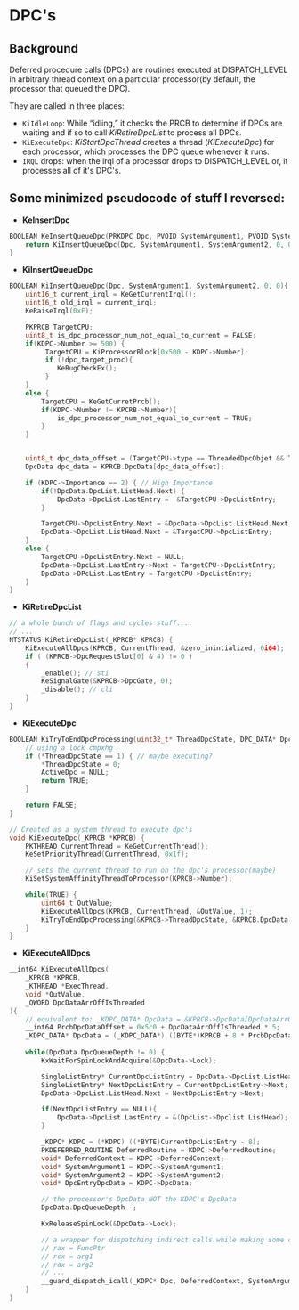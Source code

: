 # DPC's

## Background
Deferred procedure calls (DPCs) are routines executed at DISPATCH_LEVEL in arbitrary thread context on a particular processor(by default, the processor that queued the DPC).

They are called in three places:
* `KiIdleLoop`: While “idling,” it checks the PRCB to determine if DPCs are waiting and if so to call *KiRetireDpcList* to process all DPCs.
* `KiExecuteDpc`:  *KiStartDpcThread* creates a thread (*KiExecuteDpc*) for each processor, which processes the DPC queue whenever it runs.
* `IRQL` drops: when the irql of a processor drops to DISPATCH_LEVEL or, it processes all of it's DPC's.

## Some minimized pseudocode of stuff I reversed:

* **KeInsertDpc**
```c
BOOLEAN KeInsertQueueDpc(PRKDPC Dpc, PVOID SystemArgument1, PVOID SystemArgument2) {
	return KiInsertQueueDpc(Dpc, SystemArgument1, SystemArgument2, 0, 0);
}
```

* **KiInsertQueueDpc**
```c
BOOLEAN KiInsertQueueDpc(Dpc, SystemArgument1, SystemArgument2, 0, 0){
	uint16_t current_irql = KeGetCurrentIrql();
	uint16_t old_irql = current_irql;
	KeRaiseIrql(0xF);

	PKPRCB TargetCPU;
	uint8_t is_dpc_processor_num_not_equal_to_current = FALSE;
	if(KDPC->Number >= 500) {
		 TargetCPU = KiProcessorBlock[0x500 - KDPC->Number];
		 if (!dpc_target_proc){
		 	KeBugCheckEx();
		 }
	}
	else {
		TargetCPU = KeGetCurretPrcb();
		if(KDPC->Number != KPCRB->Number){
			is_dpc_processor_num_not_equal_to_current = TRUE;
		} 
	}


	uint8_t dpc_data_offset = (TargetCPU->type == ThreadedDpcObjet && TargetCPU.ThreadDpcEnable) ? 1 : 0;
	DpcData dpc_data = KPRCB.DpcData[dpc_data_offset];

	if (KDPC->Importance == 2) { // High Importance
		if(!DpcData.DpcList.ListHead.Next) {
			DpcData->DpcList.LastEntry =  &TargetCPU->DpcListEntry;
		}

		TargetCPU->DpcListEntry.Next = &DpcData->DpcList.ListHead.Next;
		DpcData->DpcList.ListHead.Next = &TargetCPU->DpcListEntry;
	}
	else {
		TargetCPU->DpcListEntry.Next = NULL;
		DpcData->DpcList.LastEntry->Next = TargetCPU->DpcListEntry;
		DpcData->DPcList.LastEntry = TargetCPU->DpcListEntry;
	}
}
```

* **KiRetireDpcList**
```c
// a whole bunch of flags and cycles stuff....
// ...
NTSTATUS KiRetireDpcList(_KPRCB* KPRCB) {
	KiExecuteAllDpcs(KPRCB, CurrentThread, &zero_inintialized, 0i64);
	if ( (KPRCB->DpcRequestSlot[0] & 4) != 0 )
	{
	 	_enable(); // sti
	 	KeSignalGate(&KPRCB->DpcGate, 0);
	 	_disable(); // cli
	}	
}

```

* **KiExecuteDpc**
```c
BOOLEAN KiTryToEndDpcProcessing(uint32_t* ThreadDpcState, DPC_DATA* DpcData) {
	// using a lock cmpxhg
	if (*ThreadDpcState == 1) { // maybe executing?
		*ThreadDpcState = 0;
		ActiveDpc = NULL;
		return TRUE;
	}

	return FALSE;
}

// Created as a system thread to execute dpc's
void KiExecuteDpc(_KPRCB *KPRCB) {
	PKTHREAD CurrentThread = KeGetCurrentThread();
	KeSetPriorityThread(CurrentThread, 0x1f);

	// sets the current thread to run on the dpc's processor(maybe)
	KiSetSystemAffinityThreadToProcessor(KPRCB->Number);

	while(TRUE) {
		uint64_t OutValue;
		KiExecuteAllDpcs(KPRCB, CurrentThread, &OutValue, 1);
		KiTryToEndDpcProcessing(&KPRCB->ThreadDpcState, &KPRCB.DpcData[1]); // 1 is the threaded dpc index
	}
}
```

* **KiExecuteAllDpcs**
```c
__int64 KiExecuteAllDpcs(
	_KPRCB *KPRCB,
	_KTHREAD *ExecThread, 
	void *OutValue, 
	_QWORD DpcDataArrOffIsThreaded
){
	// equivalent to: _KDPC_DATA* DpcData = &KPRCB->DpcData[DpcDataArrOffIsThreaded]
	__int64 PrcbDpcDataOffset = 0x5c0 + DpcDataArrOffIsThreaded * 5;
	_KDPC_DATA* DpcData = (_KDPC_DATA*) ((BYTE*)KPRCB + 8 * PrcbDpcDataOffset);
	
	while(DpcData.DpcQueueDepth != 0) {
		KxWaitForSpinLockAndAcquire(&DpcData->Lock);

		SingleListEntry* CurrentDpcListEntry = DpcData->DpcList.ListHead.Next;
		SingleListEntry* NextDpcListEntry = CurrentDpcListEntry->Next;
		DpcData->DpcList.ListHead.Next = NextDpcListEntry->Next;

		if(NextDpcListEntry == NULL){
			DpcData->DpcList.LastEntry = &(DpcList->Dpclist.ListHead);
		}

		_KDPC* KDPC = (*KDPC) ((*BYTE)CurrentDpcListEntry - 8);
		PKDEFERRED_ROUTINE DeferredRoutine = KDPC->DeferredRoutine;
		void* DeferredContext = KDPC->DeferredContext;
		void* SystemArgument1 = KDPC->SystemArgument1;
		void* SystemArgument2 = KDPC->SystemArgument2;
		void* DpcEntryDpcData = KDPC->DpcData;

		// the processor's DpcData NOT the KDPC's DpcData
		DpcData.DpcQueueDepth--;

		KxReleaseSpinLock(&DpcData->Lock);

		// a wrapper for dispatching indirect calls while making some checks.
		// rax = FuncPtr
		// rcx = arg1
		// rdx = arg2
		// ...
		__guard_dispatch_icall(_KDPC* Dpc, DeferredContext, SystemArgument1, SystemArgument2);
	}
}

```
